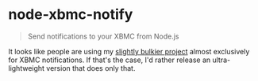 node-xbmc-notify
================
> Send notifications to your XBMC from Node.js

It looks like people are using my [slightly bulkier project](https://github.com/markhuge/xbmc-shiznaz-supreme) almost exclusively for XBMC notifications. If that's the case, I'd rather release an ultra-lightweight version that does only that.


